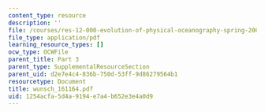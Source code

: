 ```yaml
---
content_type: resource
description: ''
file: /courses/res-12-000-evolution-of-physical-oceanography-spring-2007/1254acfa5d4a9194e7a4b652e3e4a0d9_wunsch_161164.pdf
file_type: application/pdf
learning_resource_types: []
ocw_type: OCWFile
parent_title: Part 3
parent_type: SupplementalResourceSection
parent_uid: d2e7e4c4-836b-750d-53ff-9d86279564b1
resourcetype: Document
title: wunsch_161164.pdf
uid: 1254acfa-5d4a-9194-e7a4-b652e3e4a0d9
---
```


